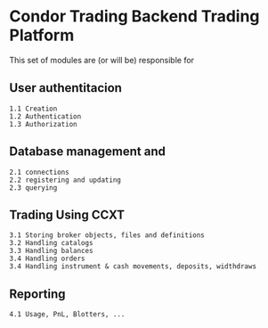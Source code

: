 # Condor Trading Backend Trading Platform

This set of modules are (or will be) responsible for

## User authentitacion
    1.1 Creation
    1.2 Authentication 
    1.3 Authorization

## Database  management and 
    2.1 connections
    2.2 registering and updating
    2.3 querying

## Trading Using CCXT 
    3.1 Storing broker objects, files and definitions
    3.2 Handling catalogs
    3.3 Handling balances
    3.4 Handling orders
    3.4 Handling instrument & cash movements, deposits, widthdraws

## Reporting
    4.1 Usage, PnL, Blotters, ...
